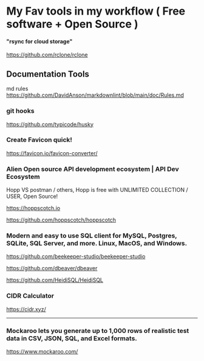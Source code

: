 # My Fav tools in my workflow ( Free software + Open Source ) 

#### "rsync for cloud storage"
https://github.com/rclone/rclone

## Documentation Tools

md rules
https://github.com/DavidAnson/markdownlint/blob/main/doc/Rules.md

### git hooks

https://github.com/typicode/husky

### Create Favicon quick!

https://favicon.io/favicon-converter/


### Alien Open source API development ecosystem | API Dev Ecosystem
Hopp VS postman / others, Hopp is free with UNLIMITED COLLECTION / USER, Open Source!

https://hoppscotch.io 

https://github.com/hoppscotch/hoppscotch

###  Modern and easy to use SQL client for MySQL, Postgres, SQLite, SQL Server, and more. Linux, MacOS, and Windows. 
https://github.com/beekeeper-studio/beekeeper-studio


https://github.com/dbeaver/dbeaver


https://github.com/HeidiSQL/HeidiSQL


### CIDR Calculator

https://cidr.xyz/


---

### Mockaroo lets you generate up to 1,000 rows of realistic test data in CSV, JSON, SQL, and Excel formats.
https://www.mockaroo.com/



